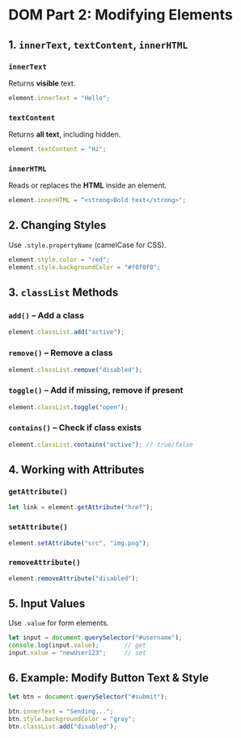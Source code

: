 # DOM Part 2: Modifying Elements

## 1. `innerText`, `textContent`, `innerHTML`

### `innerText`

Returns **visible** text.

```js
element.innerText = "Hello";
```

### `textContent`

Returns **all text**, including hidden.

```js
element.textContent = "Hi";
```

### `innerHTML`

Reads or replaces the **HTML** inside an element.

```js
element.innerHTML = "<strong>Bold text</strong>";
```

## 2. Changing Styles

Use `.style.propertyName` (camelCase for CSS).

```js
element.style.color = "red";
element.style.backgroundColor = "#f0f0f0";
```

## 3. `classList` Methods

### `add()` – Add a class

```js
element.classList.add("active");
```

### `remove()` – Remove a class

```js
element.classList.remove("disabled");
```

### `toggle()` – Add if missing, remove if present

```js
element.classList.toggle("open");
```

### `contains()` – Check if class exists

```js
element.classList.contains("active"); // true/false
```

## 4. Working with Attributes

### `getAttribute()`

```js
let link = element.getAttribute("href");
```

### `setAttribute()`

```js
element.setAttribute("src", "img.png");
```

### `removeAttribute()`

```js
element.removeAttribute("disabled");
```

## 5. Input Values

Use `.value` for form elements.

```js
let input = document.querySelector("#username");
console.log(input.value);       // get
input.value = "newUser123";     // set
```

## 6. Example: Modify Button Text & Style

```js
let btn = document.querySelector("#submit");

btn.innerText = "Sending...";
btn.style.backgroundColor = "gray";
btn.classList.add("disabled");
```
